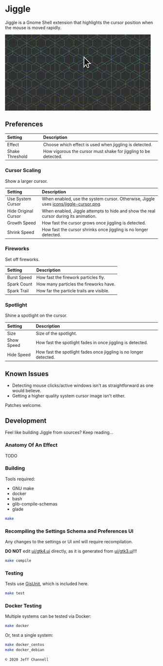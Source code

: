 # Jiggle

Jiggle is a Gnome Shell extension that highlights the cursor position when the mouse is moved rapidly.

![GIF of mouse cursor growing as it is shaken](https://github.com/jeffchannell/jiggle/blob/master/screenshot.gif?raw=true)

## Preferences

| Setting | Description |
|:---|:---|
| Effect | Choose which effect is used when jiggling is detected. |
| Shake Threshold | How vigorous the cursor must shake for jiggling to be detected. |

### Cursor Scaling

Show a larger cursor.

| Setting | Description |
|:---|:---|
| Use System Cursor | When enabled, use the system cursor. Otherwise, Jiggle uses [icons/jiggle-cursor.png](icons/jiggle-cursor.png). |
| Hide Original Cursor | When enabled, Jiggle attempts to hide and show the real cursor during its animation. |
| Growth Speed | How fast the cursor grows once jiggling is detected. |
| Shrink Speed | How fast the cursor shrinks once jiggling is no longer detected. |

### Fireworks

Set off fireworks.

| Setting | Description |
|:---|:---|
| Burst Speed | How fast the firework particles fly. |
| Spark Count | How many particles the fireworks have. |
| Spark Trail | How far the particle trails are visible. |

### Spotlight

Shine a spotlight on the cursor.

| Setting | Description |
|:---|:---|
| Size | Size of the spotlight. |
| Show Speed | How fast the spotlight fades in once jiggling is detected. |
| Hide Speed | How fast the spotlight fades once jiggling is no longer detected. |

## Known Issues

* Detecting mouse clicks/active windows isn't as straightforward as one would believe.
* Getting a higher quality system cursor image isn't either.

Patches welcome.

## Development

Feel like building Jiggle from sources? Keep reading...

### Anatomy Of An Effect

TODO

### Building

Tools required:

* GNU make
* docker
* bash
* glib-compile-schemas
* glade

```bash
make
```

### Recompiling the Settings Schema and Preferences UI

Any changes to the settings or UI xml will require recompilation.

**DO NOT** edit [ui/gtk4.ui](ui/gtk4.ui) directly, as it is generated from [ui/gtk3.ui](ui/gtk3.ui)!!!

```bash
make compile
```

### Testing

Tests use [GjsUnit](https://github.com/romu70/GjsUnit/), which is included here.

```bash
make test
```

### Docker Testing

Multiple systems can be tested via Docker:

```bash
make docker
```

Or, test a single system:

```bash
make docker_centos
make docker_debian
```

`© 2020 Jeff Channell`
